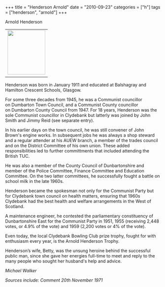+++
title = "Henderson Arnold"
date = "2010-09-23"
categories = ["h"]
tags = ["henderson", "arnold"]
+++

Arnold Henderson

<table style="width: auto"><tbody><tr><td><a href="https://picasaweb.google.com/lh/photo/FzFPLvYauRsJrmOouuplQ6MR4-4keDfr8DJMqSHXq2I?feat=embedwebsite"><img height="144" src="https://lh5.googleusercontent.com/_N652tlEVoqM/TWE-T5RACxI/AAAAAAAAAiI/Zz0SXKEd6EE/s144/henderson%20arnold%20cllr.jpg" width="122"></a></td></tr><tr><td style="font-size: 11px; font-family: arial,sans-serif; text-align: right"></td></tr></tbody></table>

Henderson was born in January 1911 and educated at Balshagray and Hamilton Crescent Schools, Glasgow.

For some three decades from 1945, he was a Communist councillor on Dumbarton Town Council, and a Communist County councillor on Dumbarton County Council from 1947. For 18 years, Henderson was the sole Communist councillor in Clydebank but latterly was joined by John Smith and Jimmy Reid (see separate entry).

In his earlier days on the town council, he was still convener of John Brown's engine works. In subsequent jobs he was always a shop steward and a regular attender at his AUEW branch, a member of the trades council and on the District Committee of his own union. These added responsibilities led to further committments that included attending the British TUC.

He was also a member of the County Council of Dunbartonshire and member of the Police Committee, Finance Committee and Education Committee. On the two latter committees, he successfully fought a battle on school milk in the late 1960s.

Henderson became the spokesman not only for the Communist Party but for Clydebank town council on health matters, ensuring that 1960s Clydebank had the best health and welfare arrangements in the West of Scotland.

A maintenance engineer, he contested the parliamentary constituency of Dunbartonshire East for the Communist Party in 1951, 1955 (receiving 2,448 votes, or 4.9% of the vote) and 1959 (2,200 votes or 4% of the vote).  
  


Even today, the local Clydebank Bowling Club prize trophy, fought for with enthusiasm every year, is the Arnold Henderson Trophy.

Henderson’s wife, Betty, was the unsung heroine behind the successful public man, since she gave her energies full-time to meet and reply to the many people who sought her husband's help and advice.

_Michael Walker_

_Sources include: Comment 20th November 1971_
